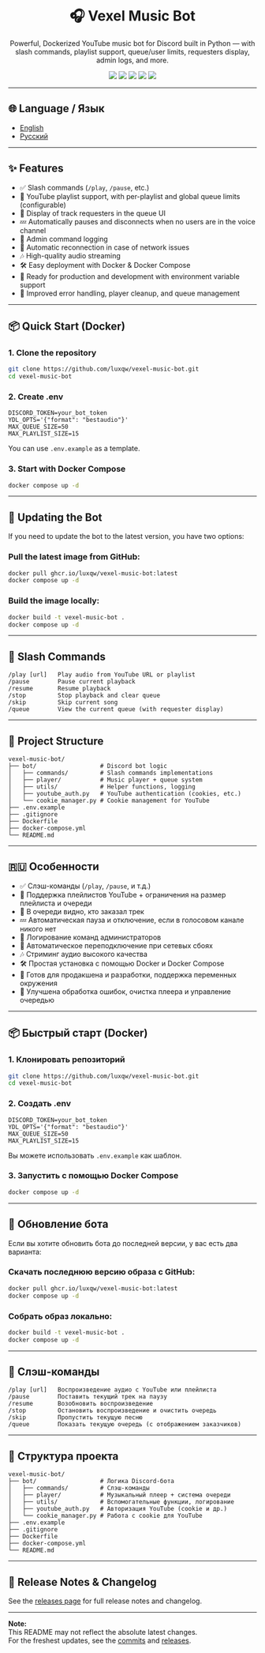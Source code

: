 <h1 align="center">🎧 Vexel Music Bot</h1>
<p align="center">
  Powerful, Dockerized YouTube music bot for Discord built in Python — with slash commands, playlist support, queue/user limits, requesters display, admin logs, and more.
</p>

<p align="center">
  <img src="https://img.shields.io/github/stars/luxqw/vexel-music-bot?style=for-the-badge" />
  <img src="https://img.shields.io/github/forks/luxqw/vexel-music-bot?style=for-the-badge" />
  <img src="https://img.shields.io/github/issues/luxqw/vexel-music-bot?style=for-the-badge" />
  <img src="https://img.shields.io/github/license/luxqw/vexel-music-bot?style=for-the-badge" />
  <a href="https://discord.gg/jZtxj9Stak">
    <img src="https://img.shields.io/badge/Discord-Join%20Server-blue?style=for-the-badge&logo=discord" />
  </a>
</p>

---

## 🌐 Language / Язык

- [English](#-features)
- [Русский](#-особенности)

---

## ✨ Features

- ✅ Slash commands (`/play`, `/pause`, etc.)
- 📃 YouTube playlist support, with per-playlist and global queue limits (configurable)
- 📝 Display of track requesters in the queue UI
- 💤 Automatically pauses and disconnects when no users are in the voice channel
- 📜 Admin command logging
- 🔄 Automatic reconnection in case of network issues
- 🎶 High-quality audio streaming
- 🛠️ Easy deployment with Docker & Docker Compose
- 🐳 Ready for production and development with environment variable support
- 🦺 Improved error handling, player cleanup, and queue management

---

## 📦 Quick Start (Docker)

### 1. Clone the repository

```bash
git clone https://github.com/luxqw/vexel-music-bot.git
cd vexel-music-bot
```

### 2. Create .env

```env
DISCORD_TOKEN=your_bot_token
YDL_OPTS='{"format": "bestaudio"}'
MAX_QUEUE_SIZE=50
MAX_PLAYLIST_SIZE=15
```
You can use `.env.example` as a template.

### 3. Start with Docker Compose

```bash
docker compose up -d
```

---

## 🔄 Updating the Bot

If you need to update the bot to the latest version, you have two options:

### Pull the latest image from GitHub:

```bash
docker pull ghcr.io/luxqw/vexel-music-bot:latest
docker compose up -d
```

### Build the image locally:

```bash
docker build -t vexel-music-bot .
docker compose up -d
```

---

## 🧠 Slash Commands

```plaintext
/play [url]   Play audio from YouTube URL or playlist
/pause        Pause current playback
/resume       Resume playback
/stop         Stop playback and clear queue
/skip         Skip current song
/queue        View the current queue (with requester display)
```

---

## 📁 Project Structure

```plaintext
vexel-music-bot/
├── bot/                  # Discord bot logic
│   ├── commands/         # Slash commands implementations
│   ├── player/           # Music player + queue system
│   ├── utils/            # Helper functions, logging
│   ├── youtube_auth.py   # YouTube authentication (cookies, etc.)
│   └── cookie_manager.py # Cookie management for YouTube
├── .env.example         
├── .gitignore
├── Dockerfile
├── docker-compose.yml
└── README.md
```

---

## 🇷🇺 Особенности

- ✅ Слэш-команды (`/play`, `/pause`, и т.д.)
- 📃 Поддержка плейлистов YouTube + ограничения на размер плейлиста и очереди
- 📝 В очереди видно, кто заказал трек
- 💤 Автоматическая пауза и отключение, если в голосовом канале никого нет
- 📜 Логирование команд администраторов
- 🔄 Автоматическое переподключение при сетевых сбоях
- 🎶 Стриминг аудио высокого качества
- 🛠️ Простая установка с помощью Docker и Docker Compose
- 🐳 Готов для продакшена и разработки, поддержка переменных окружения
- 🦺 Улучшена обработка ошибок, очистка плеера и управление очередью

---

## 📦 Быстрый старт (Docker)

### 1. Клонировать репозиторий

```bash
git clone https://github.com/luxqw/vexel-music-bot.git
cd vexel-music-bot
```

### 2. Создать .env

```env
DISCORD_TOKEN=your_bot_token
YDL_OPTS='{"format": "bestaudio"}'
MAX_QUEUE_SIZE=50
MAX_PLAYLIST_SIZE=15
```

Вы можете использовать `.env.example` как шаблон.

### 3. Запустить с помощью Docker Compose

```bash
docker compose up -d
```

---

## 🔄 Обновление бота

Если вы хотите обновить бота до последней версии, у вас есть два варианта:

### Скачать последнюю версию образа с GitHub:

```bash
docker pull ghcr.io/luxqw/vexel-music-bot:latest
docker compose up -d
```

### Собрать образ локально:

```bash
docker build -t vexel-music-bot .
docker compose up -d
```

---

## 🧠 Слэш-команды

```plaintext
/play [url]   Воспроизведение аудио с YouTube или плейлиста
/pause        Поставить текущий трек на паузу
/resume       Возобновить воспроизведение
/stop         Остановить воспроизведение и очистить очередь
/skip         Пропустить текущую песню
/queue        Показать текущую очередь (с отображением заказчиков)
```

---

## 📁 Структура проекта

```plaintext
vexel-music-bot/
├── bot/                  # Логика Discord-бота
│   ├── commands/         # Слэш-команды
│   ├── player/           # Музыкальный плеер + система очереди
│   ├── utils/            # Вспомогательные функции, логирование
│   ├── youtube_auth.py   # Авторизация YouTube (cookie и др.)
│   └── cookie_manager.py # Работа с cookie для YouTube
├── .env.example          
├── .gitignore
├── Dockerfile
├── docker-compose.yml
└── README.md
```

---

## 📣 Release Notes & Changelog

See the [releases page](https://github.com/luxqw/vexel-music-bot/releases) for full release notes and changelog.

---

**Note:**  
This README may not reflect the absolute latest changes.  
For the freshest updates, see the [commits](https://github.com/luxqw/vexel-music-bot/commits/main) and [releases](https://github.com/luxqw/vexel-music-bot/releases).
